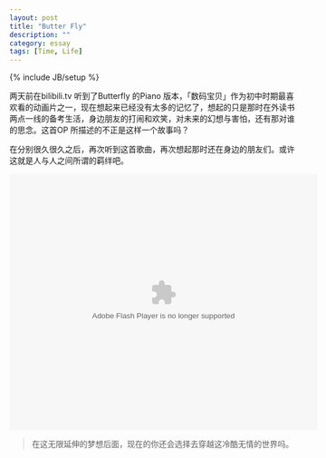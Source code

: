 ```yaml
---
layout: post
title: "Butter Fly"
description: ""
category: essay
tags: [Time, Life]
---
```

{% include JB/setup %}

两天前在bilibili.tv 听到了Butterfly 的Piano 版本，「数码宝贝」作为初中时期最喜欢看的动画片之一，现在想起来已经没有太多的记忆了，想起的只是那时在外读书两点一线的备考生活，身边朋友的打闹和欢笑，对未来的幻想与害怕，还有那对谁的思念。这首OP 所描述的不正是这样一个故事吗？

在分别很久很久之后，再次听到这首歌曲，再次想起那时还在身边的朋友们。或许这就是人与人之间所谓的羁绊吧。

<embed height="452" width="544" quality="high" allowfullscreen="true" type="application/x-shockwave-flash" src="http://static.hdslb.com/miniloader.swf" flashvars="aid=8568%26page=1" pluginspage="http://www.adobe.com/shockwave/download/download.cgi?P1_Prod_Version=ShockwaveFlash"></embed>

>在这无限延伸的梦想后面，现在的你还会选择去穿越这冷酷无情的世界吗。
